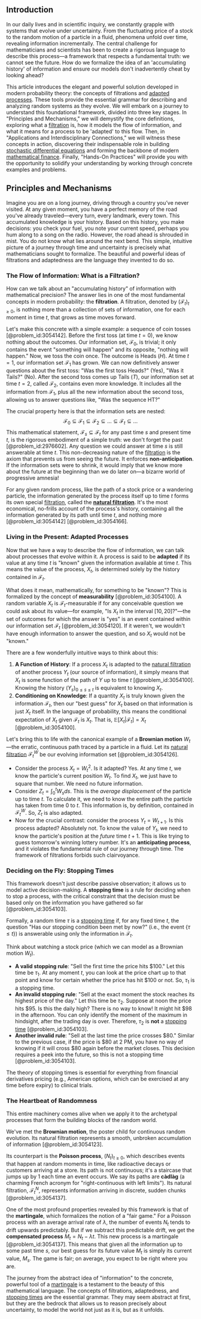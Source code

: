 ## Introduction
In our daily lives and in scientific inquiry, we constantly grapple with systems that evolve under uncertainty. From the fluctuating price of a stock to the random motion of a particle in a fluid, phenomena unfold over time, revealing information incrementally. The central challenge for mathematicians and scientists has been to create a rigorous language to describe this process—a framework that respects a fundamental truth: we cannot see the future. How do we formalize the idea of an 'accumulating history' of information and ensure our models don't inadvertently cheat by looking ahead?

This article introduces the elegant and powerful solution developed in modern probability theory: the concepts of filtrations and [adapted processes](@article_id:187216). These tools provide the essential grammar for describing and analyzing random systems as they evolve. We will embark on a journey to understand this foundational framework, divided into three key stages. In "Principles and Mechanisms," we will demystify the core definitions, exploring what a [filtration](@article_id:161519) is, how it models the flow of information, and what it means for a process to be 'adapted' to this flow. Then, in "Applications and Interdisciplinary Connections," we will witness these concepts in action, discovering their indispensable role in building [stochastic differential equations](@article_id:146124) and forming the backbone of modern [mathematical finance](@article_id:186580). Finally, "Hands-On Practices" will provide you with the opportunity to solidify your understanding by working through concrete examples and problems.

## Principles and Mechanisms

Imagine you are on a long journey, driving through a country you’ve never visited. At any given moment, you have a perfect memory of the road you've already traveled—every turn, every landmark, every town. This accumulated knowledge is your history. Based on this history, you make decisions: you check your fuel, you note your current speed, perhaps you hum along to a song on the radio. However, the road ahead is shrouded in mist. You do not know what lies around the next bend. This simple, intuitive picture of a journey through time and uncertainty is precisely what mathematicians sought to formalize. The beautiful and powerful ideas of filtrations and adaptedness are the language they invented to do so.

### The Flow of Information: What is a Filtration?

How can we talk about an "accumulating history" of information with mathematical precision? The answer lies in one of the most fundamental concepts in modern probability: the **filtration**. A filtration, denoted by $(\mathcal{F}_t)_{t \ge 0}$, is nothing more than a collection of sets of information, one for each moment in time $t$, that grows as time moves forward.

Let's make this concrete with a simple example: a sequence of coin tosses [@problem_id:3054142]. Before the first toss (at time $t=0$), we know nothing about the outcomes. Our information set, $\mathcal{F}_0$, is trivial; it only contains the event "something will happen" and its opposite, "nothing will happen." Now, we toss the coin once. The outcome is Heads ($H$). At time $t=1$, our information set $\mathcal{F}_1$ has grown. We can now definitively answer questions about the first toss: "Was the first toss Heads?" (Yes), "Was it Tails?" (No). After the second toss comes up Tails ($T$), our information set at time $t=2$, called $\mathcal{F}_2$, contains even more knowledge. It includes all the information from $\mathcal{F}_1$, plus all the new information about the second toss, allowing us to answer questions like, "Was the sequence HT?"

The crucial property here is that the information sets are nested:
$$
\mathcal{F}_0 \subseteq \mathcal{F}_1 \subseteq \mathcal{F}_2 \subseteq \dots \subseteq \mathcal{F}_t \subseteq \dots
$$
This mathematical statement, $\mathcal{F}_s \subseteq \mathcal{F}_t$ for any past time $s$ and present time $t$, is the rigorous embodiment of a simple truth: we don't forget the past [@problem_id:2976602]. Any question we could answer at time $s$ is still answerable at time $t$. This non-decreasing nature of the [filtration](@article_id:161519) is the axiom that prevents us from seeing the future. It enforces **non-anticipation**. If the information sets were to shrink, it would imply that we know more about the future at the beginning than we do later on—a bizarre world of progressive amnesia!

For any given random process, like the path of a stock price or a wandering particle, the information generated by the process itself up to time $t$ forms its own special [filtration](@article_id:161519), called the **[natural filtration](@article_id:200118)**. It's the most economical, no-frills account of the process's history, containing all the information generated by its path until time $t$, and nothing more [@problem_id:3054142] [@problem_id:3054166].

### Living in the Present: Adapted Processes

Now that we have a way to describe the flow of information, we can talk about processes that evolve within it. A process is said to be **adapted** if its value at any time $t$ is "known" given the information available at time $t$. This means the value of the process, $X_t$, is determined solely by the history contained in $\mathcal{F}_t$.

What does it mean, mathematically, for something to be "known"? This is formalized by the concept of **measurability** [@problem_id:3054100]. A random variable $X_t$ is $\mathcal{F}_t$-measurable if for any conceivable question we could ask about its value—for example, "Is $X_t$ in the interval $[10, 20]$?"—the set of outcomes for which the answer is "yes" is an event contained within our information set $\mathcal{F}_t$ [@problem_id:3054120]. If it weren't, we wouldn't have enough information to answer the question, and so $X_t$ would not be "known."

There are a few wonderfully intuitive ways to think about this:
1.  **A Function of History**: If a process $X_t$ is adapted to the [natural filtration](@article_id:200118) of another process $Y_t$ (our source of information), it simply means that $X_t$ is some function of the path of $Y$ up to time $t$ [@problem_id:3054100]. Knowing the history $(Y_s)_{0 \le s \le t}$ is equivalent to knowing $X_t$.
2.  **Conditioning on Knowledge**: If a quantity $X_t$ is truly known given the information $\mathcal{F}_t$, then our "best guess" for $X_t$ based on that information is just $X_t$ itself. In the language of probability, this means the conditional expectation of $X_t$ given $\mathcal{F}_t$ is $X_t$. That is, $\mathbb{E}[X_t | \mathcal{F}_t] = X_t$ [@problem_id:3054100].

Let's bring this to life with the canonical example of a **Brownian motion** $W_t$—the erratic, continuous path traced by a particle in a fluid. Let its [natural filtration](@article_id:200118) $\mathcal{F}^W_t$ be our evolving information set [@problem_id:3054126].
-   Consider the process $X_t = W_t^2$. Is it adapted? Yes. At any time $t$, we know the particle's current position $W_t$. To find $X_t$, we just have to square that number. We need no future information.
-   Consider $Z_t = \int_0^t W_s ds$. This is the *average displacement* of the particle up to time $t$. To calculate it, we need to know the entire path the particle has taken from time $0$ to $t$. This information is, by definition, contained in $\mathcal{F}^W_t$. So, $Z_t$ is also adapted.
-   Now for the crucial contrast: consider the process $Y_t = W_{t+1}$. Is this process adapted? Absolutely not. To know the value of $Y_t$, we need to know the particle's position at the *future* time $t+1$. This is like trying to guess tomorrow's winning lottery number. It's an **anticipating process**, and it violates the fundamental rule of our journey through time. The framework of filtrations forbids such clairvoyance.

### Deciding on the Fly: Stopping Times

This framework doesn't just describe passive observation; it allows us to model active decision-making. A **stopping time** is a rule for deciding when to stop a process, with the critical constraint that the decision must be based only on the information you have gathered so far [@problem_id:3054103].

Formally, a random time $\tau$ is a [stopping time](@article_id:269803) if, for any fixed time $t$, the question "Has our stopping condition been met by now?" (i.e., the event $\{\tau \le t\}$) is answerable using only the information in $\mathcal{F}_t$.

Think about watching a stock price (which we can model as a Brownian motion $W_t$).
-   **A valid stopping rule**: "Sell the first time the price hits $100." Let this time be $\tau_1$. At any moment $t$, you can look at the price chart up to that point and know for certain whether the price has hit $100 or not. So, $\tau_1$ is a stopping time.
-   **An invalid stopping rule**: "Sell at the exact moment the stock reaches its highest price of the day." Let this time be $\tau_2$. Suppose at noon the price hits $95. Is this the daily high? There is no way to know! It might hit $98 in the afternoon. You can only identify the moment of the maximum in hindsight, after the trading day is over. Therefore, $\tau_2$ is **not** a [stopping time](@article_id:269803) [@problem_id:3054103].
-   **Another invalid rule**: "Sell at the last time the price crosses $80." Similar to the previous case, if the price is $80 at 2 PM, you have no way of knowing if it will cross $80 again before the market closes. This decision requires a peek into the future, so this is not a stopping time [@problem_id:3054103].

The theory of stopping times is essential for everything from financial derivatives pricing (e.g., American options, which can be exercised at any time before expiry) to clinical trials.

### The Heartbeat of Randomness

This entire machinery comes alive when we apply it to the archetypal processes that form the building blocks of the random world.

We've met the **Brownian motion**, the poster child for continuous random evolution. Its natural filtration represents a smooth, unbroken accumulation of information [@problem_id:3054123].

Its counterpart is the **Poisson process**, $(N_t)_{t\ge0}$, which describes events that happen at random moments in time, like radioactive decays or customers arriving at a store. Its path is not continuous; it's a staircase that jumps up by 1 each time an event occurs. We say its paths are **càdlàg** (a charming French acronym for "right-continuous with left limits"). Its natural filtration, $\mathcal{F}^N_t$, represents information arriving in discrete, sudden chunks [@problem_id:3054137].

One of the most profound properties revealed by this framework is that of the **martingale**, which formalizes the notion of a "fair game." For a Poisson process with an average arrival rate of $\lambda$, the number of events $N_t$ tends to drift upwards predictably. But if we subtract this predictable drift, we get the **compensated process** $M_t = N_t - \lambda t$. This new process is a martingale [@problem_id:3054137]. This means that given all the information up to some past time $s$, our best guess for its future value $M_t$ is simply its current value, $M_s$. The game is fair; on average, you expect to be right where you are.

The journey from the abstract idea of "information" to the concrete, powerful tool of a [martingale](@article_id:145542) is a testament to the beauty of this mathematical language. The concepts of filtrations, adaptedness, and [stopping times](@article_id:261305) are the essential grammar. They may seem abstract at first, but they are the bedrock that allows us to reason precisely about uncertainty, to model the world not just as it is, but as it unfolds.